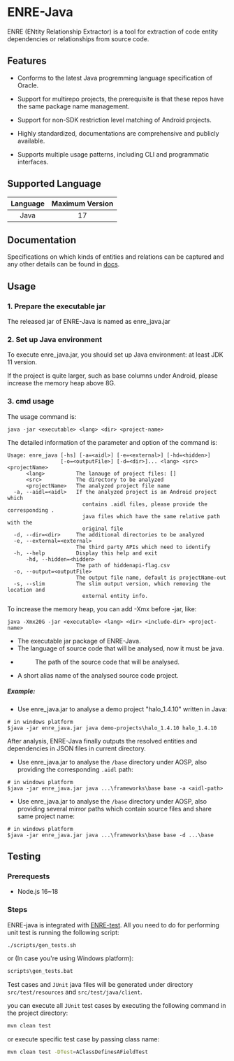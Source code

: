 # ENRE-Java
ENRE (ENtity Relationship Extractor) is a tool for extraction of code entity dependencies or relationships from source code. 

## Features

* Conforms to the latest Java progremming language specification of Oracle.

* Support for multirepo projects, the prerequisite is that these repos have the same package name management.

* Support for non-SDK restriction level matching of Android projects.

* Highly standardized, documentations are comprehensive and publicly available.

* Supports multiple usage patterns, including CLI and programmatic interfaces.

## Supported Language

|  Language  | Maximum Version |
|:----------:|:---------------:|
|    Java    |       17        |

## Documentation

Specifications on which kinds of entities and relations can be captured and any other details can be found in [docs](docs/README.md).

## Usage

### 1. Prepare the executable jar

The released jar of ENRE-Java is named as enre_java.jar

### 2. Set up Java environment

To execute enre_java.jar, you should set up Java environment: at least JDK 11 version. 

If the project is quite larger, such as base columns under Android, please increase the memory heap above 8G.

### 3. cmd usage

The usage command is:

```text
java -jar <executable> <lang> <dir> <project-name>
```

The detailed information of the parameter and option of the command is:

```text
Usage: enre_java [-hs] [-a=<aidl>] [-e=<external>] [-hd=<hidden>]
                 [-o=<outputFile>] [-d=<dir>]... <lang> <src> <projectName>
      <lang>          The lanauge of project files: []
      <src>           The directory to be analyzed
      <projectName>   The analyzed project file name
  -a, --aidl=<aidl>   If the analyzed project is an Android project which
                        contains .aidl files, please provide the corresponding .
                        java files which have the same relative path with the
                        original file
  -d, --dir=<dir>     The additional directories to be analyzed
  -e, --external=<external>
                      The third party APIs which need to identify
  -h, --help          Display this help and exit
      -hd, --hidden=<hidden>
                      The path of hiddenapi-flag.csv
  -o, --output=<outputFile>
                      The output file name, default is projectName-out
  -s, --slim          The slim output version, which removing the location and
                        external entity info.
```

To increase the memory heap, you can add -Xmx before -jar, like: 

```text
java -Xmx20G -jar <executable> <lang> <dir> <include-dir> <project-name>
```

- <executable> The executable jar package of ENRE-Java.
- <lang> The language of source code that will be analysed, now it must be java.
- <dir> The path of the source code that will be analysed.
- <project-name> A short alias name of the analysed source code project.

##### Example:

- Use enre_java.jar to analyse a demo project "halo_1.4.10" written in Java:

```text
# in windows platform
$java -jar enre_java.jar java demo-projects\halo_1.4.10 halo_1.4.10
```

After analysis, ENRE-Java finally outputs the resolved entities and dependencies in JSON files in current directory.

- Use enre_java.jar to analyse the `/base` directory under AOSP, also providing the corresponding `.aidl` path:

```text
# in windows platform
$java -jar enre_java.jar java ...\frameworks\base base -a <aidl-path>
```

- Use enre_java.jar to analyse the `/base` directory under AOSP, also providing several mirror paths which contain source files and share same project name:

```text
# in windows platform
$java -jar enre_java.jar java ...\frameworks\base base -d ...\base
```

## Testing

### Prerequests

* Node.js 16~18

### Steps

ENRE-java is integrated with [ENRE-test](https://github.com/xjtu-enre/enre-test). All you need to do for performing unit test is running the following script:

```sh
./scripts/gen_tests.sh
```

or (In case you're using Windows platform):

```cmd
scripts\gen_tests.bat
```

Test cases and `JUnit` java files will be generated under directory `src/test/resources` and `src/test/java/client`.

you can execute all `JUnit` test cases by executing the following command in the project directory:

```sh
mvn clean test
```

or execute specific test case by passing class name:

```sh
mvn clean test -DTest=AClassDefinesAFieldTest
```

